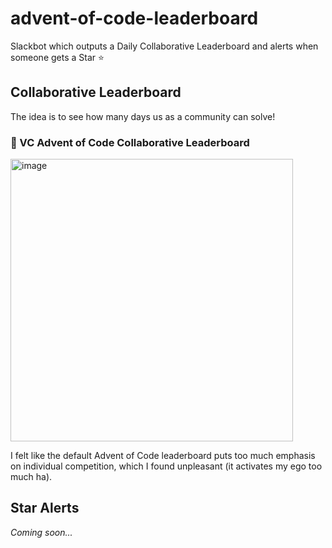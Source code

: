 # advent-of-code-leaderboard

Slackbot which outputs a Daily Collaborative Leaderboard and alerts when someone gets a Star ⭐️

## Collaborative Leaderboard

The idea is to see how many days us as a community can solve!

### :christmas_tree: VC Advent of Code Collaborative Leaderboard

<img width="452" alt="image" src="https://github.com/user-attachments/assets/627af1d3-ca9b-411b-9b63-b47513f23bbd">

I felt like the default Advent of Code leaderboard puts too much emphasis on individual competition, which I found unpleasant (it activates my ego too much ha).

## Star Alerts

*Coming soon...*
